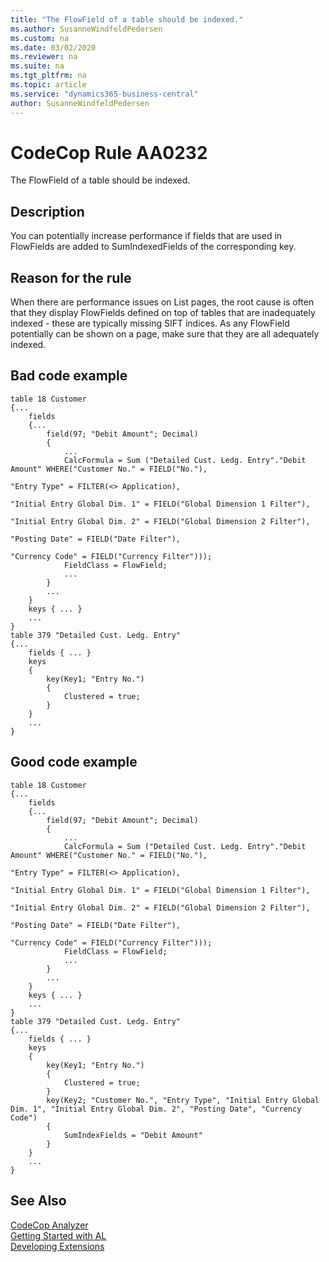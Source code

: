 ```yaml
---
title: "The FlowField of a table should be indexed."
ms.author: SusanneWindfeldPedersen
ms.custom: na
ms.date: 03/02/2020
ms.reviewer: na
ms.suite: na
ms.tgt_pltfrm: na
ms.topic: article
ms.service: "dynamics365-business-central"
author: SusanneWindfeldPedersen
---
```

[//]: # (START>DO_NOT_EDIT)
[//]: # (IMPORTANT:Do not edit any of the content between here and the END>DO_NOT_EDIT.)
[//]: # (Any modifications should be made in the .xml files in the ModernDev repo.)
# CodeCop Rule AA0232
The FlowField of a table should be indexed.  

## Description
You can potentially increase performance if fields that are used in FlowFields are added to SumIndexedFields of the corresponding key.

[//]: # (IMPORTANT: END>DO_NOT_EDIT)

## Reason for the rule
When there are performance issues on List pages, the root cause is often that they display FlowFields defined on top of tables that are inadequately indexed - these are typically missing SIFT indices. 
As any FlowField potentially can be shown on a page, make sure that they are all adequately indexed.

## Bad code example
```
table 18 Customer
{...
    fields
    {...
        field(97; "Debit Amount"; Decimal)
        {
            ...
            CalcFormula = Sum ("Detailed Cust. Ledg. Entry"."Debit Amount" WHERE("Customer No." = FIELD("No."),
                                                                                 "Entry Type" = FILTER(<> Application),
                                                                                 "Initial Entry Global Dim. 1" = FIELD("Global Dimension 1 Filter"),
                                                                                 "Initial Entry Global Dim. 2" = FIELD("Global Dimension 2 Filter"),
                                                                                 "Posting Date" = FIELD("Date Filter"),
                                                                                 "Currency Code" = FIELD("Currency Filter")));
            FieldClass = FlowField;
            ...
        }
        ...
    }
    keys { ... }
    ...
}
table 379 "Detailed Cust. Ledg. Entry"
{...
    fields { ... }
    keys
    {
        key(Key1; "Entry No.")
        {
            Clustered = true;
        }
    }
    ...
}
```
 
## Good code example

```     
table 18 Customer
{...
    fields
    {...
        field(97; "Debit Amount"; Decimal)
        {
            ...
            CalcFormula = Sum ("Detailed Cust. Ledg. Entry"."Debit Amount" WHERE("Customer No." = FIELD("No."),
                                                                                 "Entry Type" = FILTER(<> Application),
                                                                                 "Initial Entry Global Dim. 1" = FIELD("Global Dimension 1 Filter"),
                                                                                 "Initial Entry Global Dim. 2" = FIELD("Global Dimension 2 Filter"),
                                                                                 "Posting Date" = FIELD("Date Filter"),
                                                                                 "Currency Code" = FIELD("Currency Filter")));
            FieldClass = FlowField;
            ...
        }
        ...
    }
    keys { ... }
    ...
}
table 379 "Detailed Cust. Ledg. Entry"
{...
    fields { ... }
    keys
    {
        key(Key1; "Entry No.")
        {
            Clustered = true;
        }
        key(Key2; "Customer No.", "Entry Type", "Initial Entry Global Dim. 1", "Initial Entry Global Dim. 2", "Posting Date", "Currency Code")
        {
            SumIndexFields = "Debit Amount"
        }
    }
    ...
}
```

## See Also  
[CodeCop Analyzer](codecop.md)  
[Getting Started with AL](../devenv-get-started.md)  
[Developing Extensions](../devenv-dev-overview.md)  